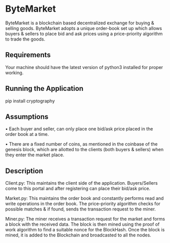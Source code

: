 # ByteMarket
ByteMarket is a blockchain based decentralized exchange for buying & selling goods. ByteMarket adopts a unique order-book set up which allows buyers & sellers to place bid and ask prices using a price-priority algorithm to trade the goods.
## Requirements
Your machine should have the latest version of python3 installed for proper working.

## Running the Application
pip install cryptography

## Assumptions
•	Each buyer and seller, can only place one bid/ask price placed in the order book at a time.


•	There are a fixed number of coins, as mentioned in the coinbase of the genesis block, which are allotted to the clients (both buyers & sellers) when they enter the market place.

## Description

Client.py: This maintains the client side of the application. Buyers/Sellers come to this portal and after registering can place their bid/ask price.



Market.py: This maintains the order book and constantly performs read and write operations in the order book. The price-priority algorithm checks for possible matches & if found, sends the transaction request to the miner.


Miner.py: The miner receives a transaction request for the market and forms a block with the received data. The block is then mined using the proof of work algorithm to find a suitable nonce for the BlockHash. Once the block is mined, it is added to the Blockchain and broadcasted to all the nodes.

